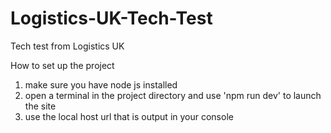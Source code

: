 # Logistics-UK-Tech-Test
Tech test from Logistics UK

How to set up the project
1. make sure you have node js installed
2. open a terminal in the project directory and use 'npm run dev' to launch the site
3. use the local host url that is output in your console
